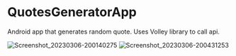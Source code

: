 # QuotesGeneratorApp
Android app that generates random quote. Uses Volley library to call api.


![Screenshot_20230306-200140275](https://user-images.githubusercontent.com/72375446/223137150-f01ac2bb-38af-4e6b-89ee-0836514ec42c.jpg) ![Screenshot_20230306-200431253](https://user-images.githubusercontent.com/72375446/223137225-f9247097-5002-4ddc-afca-d7c59517fa78.jpg)



